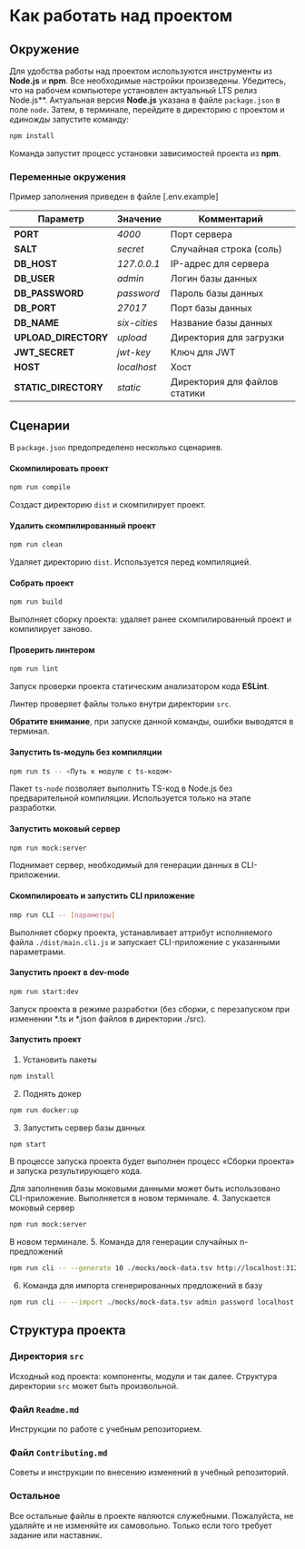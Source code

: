 # Как работать над проектом

## Окружение

Для удобства работы над проектом используются инструменты из **Node.js** и **npm**. Все необходимые настройки произведены. Убедитесь, что на рабочем компьютере установлен актуальный LTS релиз Node.js**. Актуальная версия **Node.js** указана в файле `package.json` в поле `node`. Затем, в терминале, перейдите в директорию с проектом и _единожды_ запустите команду:

```bash
npm install
```

Команда запустит процесс установки зависимостей проекта из **npm**.

### Переменные окружения

Пример заполнения приведен в файле [.env.example]

| Параметр             | Значение     | Комментарий                                              |
| -------------------- | ------------ | -------------------------------------------------------- |
| **PORT**             | _4000_       | Порт сервера                                             |
| **SALT**             | _secret_     | Случайная строка (соль)                                  |
| **DB_HOST**          | _127.0.0.1_  | IP-адрес для сервера                                     |
| **DB_USER**          | _admin_      | Логин базы данных                                        |
| **DB_PASSWORD**      | _password_   | Пароль базы данных                                       |
| **DB_PORT**          | _27017_      | Порт базы данных                                         |
| **DB_NAME**          | _six-cities_ | Название базы данных                                     |
| **UPLOAD_DIRECTORY** | _upload_     | Директория для загрузки                                  |
| **JWT_SECRET**       | _jwt-key_    | Ключ для JWT                                             |
| **HOST**             | _localhost_  | Хост                                                     |
| **STATIC_DIRECTORY** | _static_     | Директория для файлов статики                            |


## Сценарии

В `package.json` предопределено несколько сценариев.

#### Скомпилировать проект

```bash
npm run compile
```

Создаст директорию `dist` и скомпилирует проект.

#### Удалить скомпилированный проект

```bash
npm run clean
```

Удаляет директорию `dist`. Используется перед компиляцией.

#### Собрать проект

```bash
npm run build
```

Выполняет сборку проекта: удаляет ранее скомпилированный проект и компилирует заново.

#### Проверить линтером

```bash
npm run lint
```

Запуск проверки проекта статическим анализатором кода **ESLint**.

Линтер проверяет файлы только внутри директории `src`.

**Обратите внимание**, при запуске данной команды, ошибки выводятся в терминал.

#### Запустить ts-модуль без компиляции

```bash
npm run ts -- <Путь к модулю с ts-кодом>
```

Пакет `ts-node` позволяет выполнить TS-код в Node.js без предварительной компиляции. Используется только на этапе разработки.

#### Запустить моковый сервер

```bash
npm run mock:server
```

Поднимает сервер, необходимый для генерации данных в CLI-приложении.

#### Скомпилировать и запустить CLI приложение
```bash
nmp run CLI -- [параметры]
```

Выполняет сборку проекта, устанавливает аттрибут исполняемого файла `./dist/main.cli.js` и запускает CLI-приложение c указанными параметрами.

#### Запустить проект в dev-mode

```bash
npm run start:dev
```

Запуск проекта в режиме разработки (без сборки, с перезапуском при изменении *.ts и *.json файлов в директории ./src).

#### Запустить проект

1. Установить пакеты
```bash
npm install
```
2. Поднять докер
```bash
npm run docker:up
```
3. Запустить сервер базы данных
```bash
npm start
```
В процессе запуска проекта будет выполнен процесс «Сборки проекта» и запуска результирующего кода.

Для заполнения базы моковыми данными может быть использовано CLI-приложение. Выполняется в новом терминале.
4. Запускается моковый сервер
```bash
npm run mock:server
```
В новом терминале.
5. Команда для генерации случайных n-предложений
```bash
npm run cli -- --generate 10 ./mocks/mock-data.tsv http://localhost:3123/api
```
6. Команда для импорта сгенерированных предложений в базу
```bash
npm run cli -- --import ./mocks/mock-data.tsv admin password localhost six-cities secret
```


## Структура проекта

### Директория `src`

Исходный код проекта: компоненты, модули и так далее. Структура директории `src` может быть произвольной.

### Файл `Readme.md`

Инструкции по работе с учебным репозиторием.

### Файл `Contributing.md`

Советы и инструкции по внесению изменений в учебный репозиторий.

### Остальное

Все остальные файлы в проекте являются служебными. Пожалуйста, не удаляйте и не изменяйте их самовольно. Только если того требует задание или наставник.
